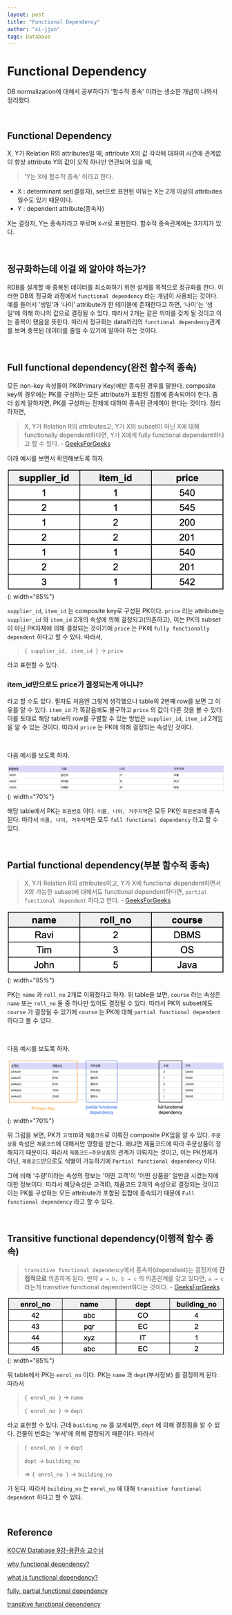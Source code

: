 ```yaml
---
layout: post
title: "Functional Dependency"
author: "xi-jjun"
tags: Database
---
```


# Functional Dependency

DB normalization에 대해서 공부하다가 '함수적 종속' 이라는 생소한 개념이 나와서 정리했다.

<br>

## Functional Dependency

X, Y가 Relation R의 attributes일 때, attribute X의 값 각각에 대하여 시간에 관계없이 항상 attribute Y의 값이 오직 하나만 연관되어 있을 때,

> 'Y는 X에 함수적 종속' 이라고 한다.

- X : determinant set(결정자), set으로 표현된 이유는 X는 2개 이상의 attributes일수도 있기 때문이다.
- Y : dependent attribute(종속자)

X는 결정자, Y는 종속자라고 부르며 `X→Y`로 표현한다. 함수적 종속관계에는 3가지가 있다.

<br>

## 정규화하는데 이걸 왜 알아야 하는가?

RDB를 설계할 때 중복된 데이터를 최소화하기 위한 설계를 목적으로 정규화를 한다. 이러한 DB의 정규화 과정에서 `functional dependency` 라는 개념이 사용되는 것이다. 예를 들어서 '생일'과 '나이' attribute가 한 테이블에 존재한다고 하면, '나이'는 '생일'에 의해 하나의 값으로 결정될 수 있다. 따라서 2개는 같은 의미를 갖게 될 것이고 이는 중복이 됐음을 뜻한다. 따라서 정규화는 data끼리의 `functional dependency`관계를 보며 중복된 데이터를 줄일 수 있기에 알아야 하는 것이다.

<br>

## Full functional dependency(완전 함수적 종속)

모든 non-key 속성들이 PK(Primary Key)에만 종속된 경우를 말한다. composite key의 경우에는 PK를 구성하는 모든 attribute가 포함된 집합에 종속되어야 한다. 좀 더 쉽게 말하자면, PK를 구성하는 전체에 대하여 종속된 관계여야 한다는 것이다. 정리하자면, 

> X, Y가 Relation R의 attributes고, Y가 X의 subset이 아닌 X에 대해 functionally dependent하다면, Y가 X에게 fully functional dependent하다고 할 수 있다. - [GeeksForGeeks](https://www.geeksforgeeks.org/differentiate-between-partial-dependency-and-fully-functional-dependency/)

아래 예시를 보면서 확인해보도록 하자.

![normalization1_5](https://github.com/xi-jjun/xi-jjun.github.io/blob/master/_posts/database/img/normalization1_5.png?raw=True){: width="85%"}

`supplier_id`, `item_id` 는 composite key로 구성된 PK이다. `price` 라는 attribute는 `supplier_id` 와 `item_id` 2개의 속성에 의해 결정되고(의존하고), 이는 PK의 subset이 아닌 PK자체에 의해 결정되는 것이기에 `price` 는 PK에 `fully functionally dependent` 하다고 할 수 있다. 따라서,

> `{ supplier_id, item_id }` → `price`

라고 표현할 수 있다.

### item_id만으로도 price가 결정되는게 아니냐?

라고 할 수도 있다. 필자도 처음엔 그렇게 생각했으나 table의 2번째 row를 보면 그 이유를 알 수 있다. `item_id` 가 똑같음에도 불구하고 `price` 의 값이 다른 것을 볼 수 있다. 이를 토대로 해당 table의 row를 구별할 수 있는 방법은 `supplier_id`, `item_id` 2개임을 알 수 있는 것이다. 따라서 `price` 는 PK에 의해 결정되는 속성인 것이다.

<br>

다음 예시를 보도록 하자.

![normalization1_4](https://github.com/xi-jjun/xi-jjun.github.io/blob/master/_posts/database/img/normalization1_4.png?raw=True){: width="70%"}

해당 table에서 PK는 `회원번호` 이다. `이름, 나이, 거주지역`은 모두 PK인 `회원번호`에 종속된다. 따라서 `이름, 나이, 거주지역`은 모두 `full functional dependency` 라고 할 수 있다. 

<br>

## Partial functional dependency(부분 함수적 종속)

> X, Y가 Relation R의 attributes이고, Y가 X에 functional dependent하면서 X의 가능한 subset에 대해서도 functional dependent하다면, `partial functional dependent` 하다고 한다. - [GeeksForGeeks](https://www.geeksforgeeks.org/differentiate-between-partial-dependency-and-fully-functional-dependency/)

![normalization1_6](https://github.com/xi-jjun/xi-jjun.github.io/blob/master/_posts/database/img/normalization1_6.png?raw=True){: width="85%"}

PK는 `name` 과 `roll_no` 2개로 이뤄졌다고 하자. 위 table을 보면, `course` 라는 속성은 `name` 또는 `roll_no` 둘 중 하나만 있어도 결정될 수 있다. 따라서 PK의 subset에도 `course` 가 결정될 수 있기에 `course` 는 PK에 대해 `partial functional dependent` 하다고 볼 수 있다.

<br>

다음 예시를 보도록 하자.

![normalization1_3](https://github.com/xi-jjun/xi-jjun.github.io/blob/master/_posts/database/img/normalization1_3.png?raw=True){: width="70%"}

위 그림을 보면, PK가 `고객ID`와 `제품코드`로 이뤄진 composite PK임을 알 수 있다. `주문상품` 속성은 `제품코드`에 대해서만 영향을 받는다. 왜냐면 제품코드에 따라 주문상품이 정해지기 때문이다. 따라서 `제품코드→주문상품`의 관계가 이뤄지는 것이고, 이는 PK전체가 아닌, `제품코드`만으로도 식별이 가능하기에 `Partial functional dependency` 이다. 

그에 비해 '수량'이라는 속성의 정보는 '어떤 고객'이 '어떤 상품을' 얼만큼 시켰는지에 대한 정보이다. 따라서 해당속성은 고객ID, 제품코드 2개의 속성으로 결정되는 것이고 이는 PK를 구성하는 모든 attribute가 포함된 집합에 종속되기 때문에 `Full functional dependency` 라고 할 수 있다.

<br>

## Transitive functional dependency(이행적 함수 종속)

> `transitive functional dependency`에서 종속자(dependent)는 결정자에 **간접적으로** 의존하게 된다. 만약 `a → b, b → c` 의 의존관계를 갖고 있다면, `a → c` 라는게 transitive functional dependent하다는 것이다. - [GeeksForGeeks](https://www.geeksforgeeks.org/types-of-functional-dependencies-in-dbms/)

![normalization1_7](https://github.com/xi-jjun/xi-jjun.github.io/blob/master/_posts/database/img/normalization1_7.png?raw=True){: width="85%"}

위 table에서 PK는 `enrol_no` 이다. PK는 `name` 과 `dept`(부서정보) 를 결정하게 된다. 따라서 

>`{ enrol_no }` → `name`
>
>`{ enrol_no }` → `dept`

라고 표현할 수 있다. 근데 `building_no` 를 보게되면, `dept` 에 의해 결정됨을 알 수 있다. 건물의 번호는 '부서'에 의해 결정되기 때문이다. 따라서 

>`{ enrol_no }` → `dept`
>
>`dept` → `building_no`
>
>=> `{ enrol_no }` → `building_no`

가 된다. 따라서 `building_no` 는 `enrol_no` 에 대해 `transitive functional dependent` 하다고 할 수 있다.

<br>

## Reference

[KOCW Database 9강-용환승 교수님](http://www.kocw.net/home/cview.do?cid=d549f8570583094b)

[why functional dependency?](https://untitledtblog.tistory.com/125)

[what is functional dependency?](https://dodo000.tistory.com/20)

[fully, partial functional dependency](https://www.geeksforgeeks.org/differentiate-between-partial-dependency-and-fully-functional-dependency/)

[transitive functional dependency](https://www.geeksforgeeks.org/types-of-functional-dependencies-in-dbms/)


